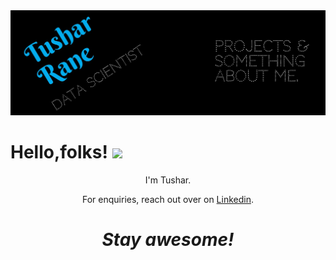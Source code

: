 <img src="https://github.com/Tushar2771/Tushar2771/blob/main/cover.jpeg" width="1500px">
<h1> Hello,folks! <img src="https://raw.githubusercontent.com/MartinHeinz/MartinHeinz/master/wave.gif" width="30px"></h1>

<p align='center'>
I'm Tushar.
</p>
<p align='center'>For enquiries, reach out over on <a href=https://www.linkedin.com/in/tushar-rane-b746111b1/">Linkedin</a>.</p>

<h1 align='center'><i>Stay awesome!</i></h1>
